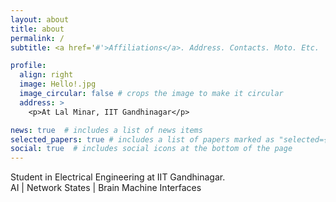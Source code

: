 ```yaml
---
layout: about
title: about
permalink: /
subtitle: <a href='#'>Affiliations</a>. Address. Contacts. Moto. Etc.

profile:
  align: right
  image: Hello!.jpg
  image_circular: false # crops the image to make it circular
  address: >
    <p>At Lal Minar, IIT Gandhinagar</p>

news: true  # includes a list of news items
selected_papers: true # includes a list of papers marked as "selected={true}"
social: true  # includes social icons at the bottom of the page
---
```


Student in Electrical Engineering at IIT Gandhinagar. 
<br> AI | Network States | Brain Machine Interfaces
